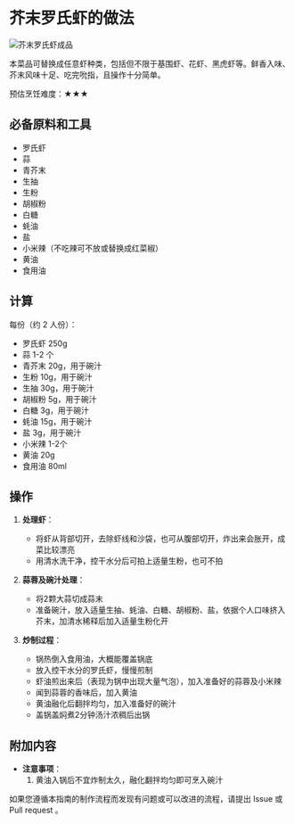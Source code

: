 # 芥末罗氏虾的做法

![芥末罗氏虾成品](./芥末罗氏虾成品.jpg)

本菜品可替换成任意虾种类，包括但不限于基围虾、花虾、黑虎虾等。鲜香入味、芥末风味十足、吃完吮指，且操作十分简单。

预估烹饪难度：★★★

## 必备原料和工具

- 罗氏虾
- 蒜
- 青芥末
- 生抽
- 生粉
- 胡椒粉
- 白糖
- 蚝油
- 盐
- 小米辣（不吃辣可不放或替换成红菜椒）
- 黄油
- 食用油

## 计算

每份（约 2 人份）：

- 罗氏虾 250g
- 蒜 1-2 个
- 青芥末 20g，用于碗汁
- 生粉 10g，用于碗汁
- 生抽 30g，用于碗汁
- 胡椒粉 5g，用于碗汁
- 白糖 3g，用于碗汁
- 蚝油 15g，用于碗汁
- 盐 3g，用于碗汁
- 小米辣 1-2个
- 黄油 20g
- 食用油 80ml

## 操作

1. **处理虾**：
   - 将虾从背部切开，去除虾线和沙袋，也可从腹部切开，炸出来会胀开，成菜比较漂亮
   - 用清水洗干净，控干水分后可拍上适量生粉，也可不拍

2. **蒜蓉及碗汁处理**：
   - 将2颗大蒜切成蒜末
   - 准备碗汁，放入适量生抽、蚝油、白糖、胡椒粉、盐，依据个人口味挤入芥末，加清水稀释后加入适量生粉化开

3. **炒制过程**：
   - 锅热倒入食用油，大概能覆盖锅底
   - 放入控干水分的罗氏虾，慢慢煎制
   - 虾油煎出来后（表现为锅中出现大量气泡），加入准备好的蒜蓉及小米辣
   - 闻到蒜蓉的香味后，加入黄油
   - 黄油融化后翻拌均匀，加入准备好的碗汁
   - 盖锅盖焖煮2分钟汤汁浓稠后出锅

## 附加内容

- **注意事项**：
  1. 黄油入锅后不宜炸制太久，融化翻拌均匀即可烹入碗汁

如果您遵循本指南的制作流程而发现有问题或可以改进的流程，请提出 Issue 或 Pull request 。
